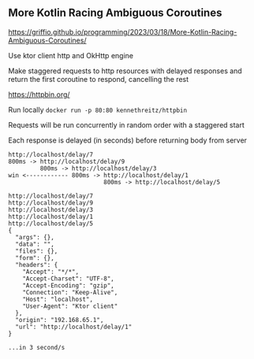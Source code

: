 ## More Kotlin Racing Ambiguous Coroutines

https://griffio.github.io/programming/2023/03/18/More-Kotlin-Racing-Ambiguous-Coroutines/

Use ktor client http and OkHttp engine

Make staggered requests to http resources with delayed responses and return the first coroutine to respond, cancelling the rest

https://httpbin.org/

Run locally `docker run -p 80:80 kennethreitz/httpbin`

Requests will be run concurrently in random order with a staggered start

Each response is delayed (in seconds) before returning body from server

```
http://localhost/delay/7
800ms -> http://localhost/delay/9
         800ms -> http://localhost/delay/3
win <------------ 800ms -> http://localhost/delay/1
                           800ms -> http://localhost/delay/5
```

```
http://localhost/delay/7
http://localhost/delay/9
http://localhost/delay/3
http://localhost/delay/1
http://localhost/delay/5
{
  "args": {}, 
  "data": "", 
  "files": {}, 
  "form": {}, 
  "headers": {
    "Accept": "*/*", 
    "Accept-Charset": "UTF-8", 
    "Accept-Encoding": "gzip", 
    "Connection": "Keep-Alive", 
    "Host": "localhost", 
    "User-Agent": "Ktor client"
  }, 
  "origin": "192.168.65.1", 
  "url": "http://localhost/delay/1"
}

...in 3 second/s

```
